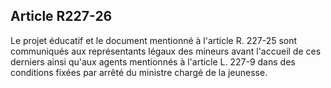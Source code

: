 ## Article R227-26

Le projet éducatif et le document mentionné à l'article R. 227-25 sont communiqués aux représentants légaux
des mineurs avant l'accueil de ces derniers ainsi qu'aux agents mentionnés à l'article L. 227-9 dans des
conditions fixées par arrêté du ministre chargé de la jeunesse.

